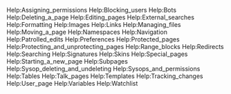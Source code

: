 Help:Assigning_permissions
Help:Blocking_users
Help:Bots
Help:Deleting_a_page
Help:Editing_pages
Help:External_searches
Help:Formatting
Help:Images
Help:Links
Help:Managing_files
Help:Moving_a_page
Help:Namespaces
Help:Navigation
Help:Patrolled_edits
Help:Preferences
Help:Protected_pages
Help:Protecting_and_unprotecting_pages
Help:Range_blocks
Help:Redirects
Help:Searching
Help:Signatures
Help:Skins
Help:Special_pages
Help:Starting_a_new_page
Help:Subpages
Help:Sysop_deleting_and_undeleting
Help:Sysops_and_permissions
Help:Tables
Help:Talk_pages
Help:Templates
Help:Tracking_changes
Help:User_page
Help:Variables
Help:Watchlist
